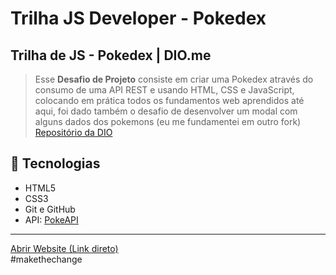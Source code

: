 # Trilha JS Developer - Pokedex
## Trilha de JS - Pokedex | DIO.me
> Esse **Desafio de Projeto** consiste em criar uma Pokedex através do consumo de uma API REST e usando HTML, CSS e JavaScript, colocando em prática todos os fundamentos web aprendidos até aqui, foi dado também o desafio de desenvolver um modal com alguns dados dos pokemons (eu me fundamentei em outro fork) [Repositório da DIO](https://github.com/digitalinnovationone/js-developer-pokedex)  


## 🔧 Tecnologias

- HTML5
- CSS3
- Git e GitHub
- API: [PokeAPI](https://pokeapi.co/)
----------
[Abrir Website (Link direto)](https://yomarcoslinss.github.io/bootcamp-ntt-data-diversidade-em-tech/Desafios%20de%20Projeto/js-developer-pokedex/index.html)  
#makethechange
